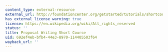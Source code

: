 ```yaml
---
content_type: external-resource
external_url: http://foundationcenter.org/getstarted/tutorials/shortcourse/index.html
has_external_license_warning: true
license: https://en.wikipedia.org/wiki/All_rights_reserved
status: ''
title: Proposal Writing Short Course
uid: 692ef4eb-bfb4-44e3-8970-114405503f64
wayback_url: ''
---
```

